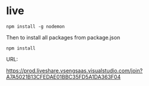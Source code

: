 # live

```
npm install -g nodemon
```

Then to install all packages from package.json
```
npm install
```

URL:

https://prod.liveshare.vsengsaas.visualstudio.com/join?A7A5021B13CFEDAE01BBC35FD5A1DA363F04
